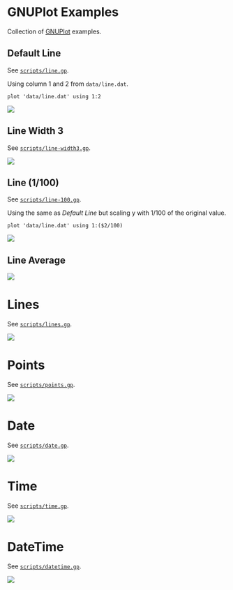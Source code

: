 # GNUPlot Examples

Collection of [GNUPlot](http://www.gnuplot.info/) examples.

## Default Line

See [`scripts/line.gp`](scripts/line.gp).

Using column 1 and 2 from `data/line.dat`.

	plot 'data/line.dat' using 1:2

![](img/line.png)

## Line Width 3

See [`scripts/line-width3.gp`](scripts/line-width3.gp).

![](img/line-width3.png)

## Line (1/100)

See [`scripts/line-100.gp`](scripts/line-100.gp).

Using the same as *Default Line* but scaling y with 1/100 of the original value.

	plot 'data/line.dat' using 1:($2/100)

![](img/line-100.png)

## Line Average

![](img/line-avg.png)

# Lines

See [`scripts/lines.gp`](scripts/lines.gp).

![](img/lines.png)

# Points

See [`scripts/points.gp`](scripts/points.gp).

![](img/points.png)

# Date

See [`scripts/date.gp`](scripts/date.gp).

![](img/date.png)

# Time

See [`scripts/time.gp`](scripts/time.gp).

![](img/time.png)

# DateTime

See [`scripts/datetime.gp`](scripts/datetime.gp).

![](img/datetime.png)

